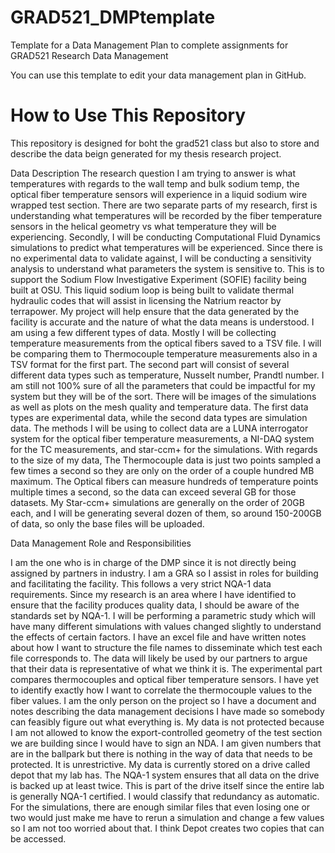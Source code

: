 # GRAD521_DMPtemplate
Template for a Data Management Plan to complete assignments for GRAD521 Research Data Management

You can use this template to edit your data management plan in GitHub. 

# How to Use This Repository
This repository is designed for boht the grad521 class but also to store and describe the data beign generated for my thesis research project.

Data Description
The research question I am trying to answer is what temperatures with regards to the wall temp and bulk sodium temp, the optical fiber temperature sensors will experience in a liquid sodium wire wrapped test section. There are two separate parts of my research, first is understanding what temperatures will be recorded by the fiber temperature sensors in the helical geometry vs what temperature they will be experiencing. Secondly, I will be conducting Computational Fluid Dynamics simulations to predict what temperatures will be experienced. Since there is no experimental data to validate against, I will be conducting a sensitivity analysis to understand what parameters the system is sensitive to.  This is to support the Sodium Flow Investigative Experiment (SOFIE) facility being built at OSU. This liquid sodium loop is being built to validate thermal hydraulic codes that will assist in licensing the Natrium reactor by terrapower. My project will help ensure that the data generated by the facility is accurate and the nature of what the data means is understood. 
I am using a few different types of data. Mostly I will be collecting temperature measurements from the optical fibers saved to a TSV file. I will be comparing them to Thermocouple temperature measurements also in a TSV format for the first part. The second part will consist of several different data types such as temperature, Nusselt number, Prandtl number. I am still not 100% sure of all the parameters that could be impactful for my system but they will be of the sort. There will be images of the simulations as well as plots on the mesh quality and temperature data. The first data types are experimental data, while the second data types are simulation data. The methods I will be using to collect data are a LUNA interrogator system for the optical fiber temperature measurements, a NI-DAQ system for the TC measurements, and star-ccm+ for the simulations.  With regards to the size of my data, The Thermocouple data is just two points sampled a few times a second so they are only on the order of a couple hundred MB maximum. The Optical fibers can measure hundreds of temperature points multiple times a second, so the data can exceed several GB for those datasets. My Star-ccm+ simulations are generally on the order of 20GB each, and I will be generating several dozen of them, so around 150-200GB of data, so only the base files will be uploaded.

Data Management Role and Responsibilities

I am the one who is in charge of the DMP since it is not directly being assigned by partners in industry. I am a GRA so I assist in roles for building and facilitating the facility. This follows a very strict NQA-1 data requirements. Since my research is an area where I have identified to ensure that the facility produces quality data, I should be aware of the standards set by NQA-1. I will be performing a parametric study  which will have many different simulations with values changed slightly to understand the effects of certain factors. I have an excel file and have written notes about how I want to structure the file names to disseminate which test each file corresponds to. The data will likely be used by our partners to argue that their data is representative of what we think it is. The experimental part compares thermocouples and optical fiber temperature sensors. I have yet to identify exactly how I want to correlate the thermocouple values to the fiber values. I am the only person on the project so I have a document and notes describing the data management decisions I have made so somebody can feasibly figure out what everything is. My data is not protected because I am not allowed to know the export-controlled geometry of the test section we are building since I would have to sign an NDA. I am given numbers that are in the ballpark but there is nothing in the way of data that needs to be protected. It is unrestrictive. My data is currently stored on a drive called depot that my lab has. The NQA-1 system ensures that all data on the drive is backed up at least twice. This is part of the drive itself since the entire lab is generally NQA-1 certified. I would classify that redundancy as automatic. For the simulations, there are enough similar files that even losing one or two would just make me have to rerun a simulation and change a few values so I am not too worried about that. I think Depot creates two copies that can be accessed.


